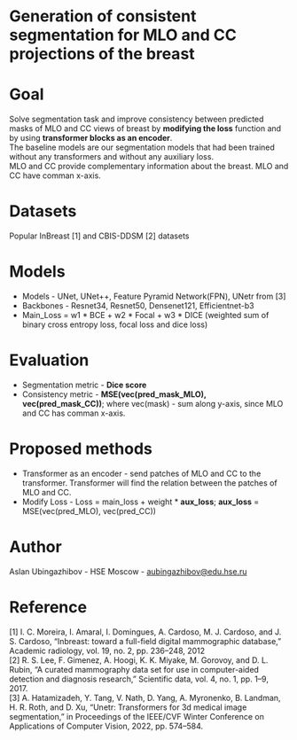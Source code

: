 # Generation of consistent segmentation for MLO and CC projections of the breast

# Goal
Solve segmentation task and improve consistency between predicted masks of MLO and CC views of breast by **modifying the loss** function and by using **transformer blocks as an encoder**. </br>
The baseline models are our segmentation models that had been trained without any transformers and without any auxiliary loss. </br>
MLO and CC provide complementary information about the breast. MLO and CC have comman x-axis.
# Datasets
Popular InBreast [1] and CBIS-DDSM [2] datasets
# Models
- Models - UNet, UNet++, Feature Pyramid Network(FPN), UNetr from [3]
- Backbones - Resnet34, Resnet50, Densenet121, Efficientnet-b3 
- Main_Loss = w1 * BCE + w2 * Focal + w3 * DICE (weighted sum of binary cross entropy loss, focal loss and dice loss)
# Evaluation
- Segmentation metric - **Dice score**
- Consistency metric - **MSE(vec(pred_mask_MLO), vec(pred_mask_CC))**; where vec(mask) - sum along y-axis, since MLO and CC has comman x-axis.
# Proposed methods
- Transformer as an encoder - send patches of MLO and CC to the transformer. Transformer will find the relation between the patches of MLO and CC.
- Modify Loss - Loss = main_loss + weight * **aux_loss**; **aux_loss** = MSE(vec(pred_MLO), vec(pred_CC))
# Author 
Aslan Ubingazhibov - HSE Moscow - aubingazhibov@edu.hse.ru
# Reference
[1] I. C. Moreira, I. Amaral, I. Domingues, A. Cardoso, M. J. Cardoso, and J. S. Cardoso, “Inbreast: toward a full-field digital mammographic database,”
Academic radiology, vol. 19, no. 2, pp. 236–248, 2012 </br>
[2] R. S. Lee, F. Gimenez, A. Hoogi, K. K. Miyake, M. Gorovoy, and D. L. Rubin, “A curated mammography data set for use in computer-aided detection
and diagnosis research,” Scientific data, vol. 4, no. 1, pp. 1–9, 2017. </br>
[3] A. Hatamizadeh, Y. Tang, V. Nath, D. Yang, A. Myronenko, B. Landman, H. R. Roth, and D. Xu, “Unetr: Transformers for 3d medical image
segmentation,” in Proceedings of the IEEE/CVF Winter Conference on Applications of Computer Vision, 2022, pp. 574–584. </br>
